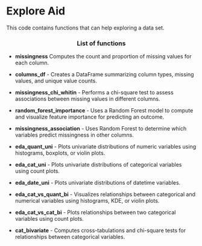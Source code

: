 # Explore Aid

This code contains functions that can help exploring a data set.

<h3 align="center"> List of functions </h3>

- **missingness** Computes the count and proportion of missing values for each column.

- **columns_df** - Creates a DataFrame summarizing column types, missing values, and unique value counts.

- **missingness_chi_whitin** - Performs a chi-square test to assess associations between missing values in different columns.

- **random_forest_importance** - Uses a Random Forest model to compute and visualize feature importance for predicting an outcome.

- **missingness_association** - Uses Random Forest to determine which variables predict missingness in other columns.

- **eda_quant_uni** - Plots univariate distributions of numeric variables using histograms, boxplots, or violin plots.

- **eda_cat_uni** - Plots univariate distributions of categorical variables using count plots.

- **eda_date_uni** - Plots univariate distributions of datetime variables.

- **eda_cat_vs_quant_bi** - Visualizes relationships between categorical and numerical variables using histograms, KDE, or violin plots.

- **eda_cat_vs_cat_bi** - Plots relationships between two categorical variables using count plots.

- **cat_bivariate** - Computes cross-tabulations and chi-square tests for relationships between categorical variables.